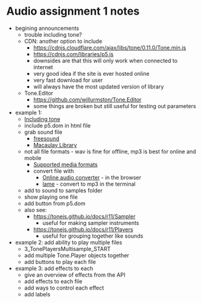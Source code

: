 # Audio assignment 1 notes

* begining announcements
  * trouble including tone?
  * CDN: another option to include
    * <https://cdnjs.cloudflare.com/ajax/libs/tone/0.11.0/Tone.min.js>
    * <https://cdnjs.com/libraries/p5.js>
    * downsides are that this will only work when connected to internet
    * very good idea if the site is ever hosted online
    * very fast download for user
    * will always have the most updated version of library
  * Tone.Editor
    * <https://github.com/willurmston/Tone.Editor>
    * some things are broken but still useful for testing out parameters
* example 1:
  * [Including tone](1_includingTone_FINISHED/index.html)
  * include p5.dom in html file
  * grab sound file
    * [freesound](http://www.freesound.org)
    * [Macaulay Library](https://www.macaulaylibrary.org/#_ga=2.227816093.1451042078.1519181247-355812784.1519181247)
  * not all file formats - wav is fine for offline, mp3 is best for online and mobile
    * [Supported media formats](https://developer.mozilla.org/en-US/docs/Web/HTML/Supported_media_formats)
    * convert file with 
      * [Online audio converter](https://online-audio-converter.com/) - in the browser 
      * [lame](http://lame.sourceforge.net/download.php) - convert to mp3 in the terminal
  * add to sound to samples folder
  * show playing one file
  * add button from p5.dom
  * also see:
    * <https://tonejs.github.io/docs/r11/Sampler>
      * useful for making sampler instruments
    * <https://tonejs.github.io/docs/r11/Players>
      * useful for grouping together like sounds
* example 2: add ability to play multiple files
  * 3_TonePlayersMultisample_START
  * add multiple Tone.Player objects together
  * add buttons to play each file
* example 3: add effects to each 
  * give an overview of effects from the API
  * add effects to each file
  * add ways to control each effect
  * add labels

